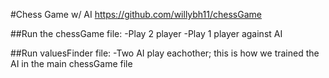 #Chess Game w/ AI
https://github.com/willybh11/chessGame

##Run the chessGame file:
	-Play 2 player
	-Play 1 player against AI

##Run valuesFinder file:
	-Two AI play eachother; this is how we trained the AI in the main chessGame file
